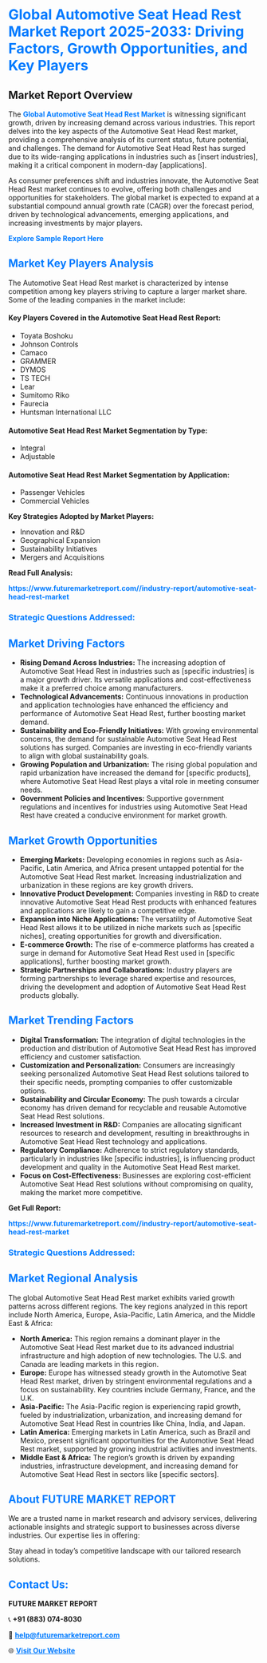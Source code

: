 <h1 style="color: #007BFF;">Global Automotive Seat Head Rest Market Report 2025-2033: Driving Factors, Growth Opportunities, and Key Players</h1>

<section id="overview">
<h2>Market Report Overview</h2>
<p>The <a href="https://www.futuremarketreport.com//industry-report/automotive-seat-head-rest-market" style="color: #007BFF; text-decoration: none;"><strong>Global Automotive Seat Head Rest Market</strong></a> is witnessing significant growth, driven by increasing demand across various industries. This report delves into the key aspects of the Automotive Seat Head Rest market, providing a comprehensive analysis of its current status, future potential, and challenges. The demand for Automotive Seat Head Rest has surged due to its wide-ranging applications in industries such as [insert industries], making it a critical component in modern-day [applications].</p>
<p>As consumer preferences shift and industries innovate, the Automotive Seat Head Rest market continues to evolve, offering both challenges and opportunities for stakeholders. The global market is expected to expand at a substantial compound annual growth rate (CAGR) over the forecast period, driven by technological advancements, emerging applications, and increasing investments by major players.</p>
</section>

<section id="overview">
<p><a href="https://www.futuremarketreport.com//request-sample/reportId=86978" style="color: #007BFF; text-decoration: none;"><strong>Explore Sample Report Here</strong></a></p>
</section>

<section id="key-players">
<h2 style="color: #007BFF;">Market Key Players Analysis</h2>
<p>The Automotive Seat Head Rest market is characterized by intense competition among key players striving to capture a larger market share. Some of the leading companies in the market include:</p>
<h4>Key Players Covered in the Automotive Seat Head Rest Report:</h4>
<ul><li>Toyata Boshoku</li><li>Johnson Controls</li><li>Camaco</li><li>GRAMMER</li><li>DYMOS</li><li>TS TECH</li><li>Lear</li><li>Sumitomo Riko</li><li>Faurecia</li><li>Huntsman International LLC</li></ul>
<h4>Automotive Seat Head Rest Market Segmentation by Type:</h4>
<ul><li>Integral</li><li>Adjustable</li></ul>

<h4>Automotive Seat Head Rest Market Segmentation by Application:</h4>
<ul><li>Passenger Vehicles</li><li>Commercial Vehicles</li></ul>
<p><strong>Key Strategies Adopted by Market Players:</strong></p>
<ul>
<li>Innovation and R&D</li>
<li>Geographical Expansion</li>
<li>Sustainability Initiatives</li>
<li>Mergers and Acquisitions</li>
</ul>
</section>

<section>
<p><strong>Read Full Analysis: </strong></p><a href="https://www.futuremarketreport.com//industry-report/automotive-seat-head-rest-market" style="color: #007BFF; text-decoration: none;"><strong>https://www.futuremarketreport.com//industry-report/automotive-seat-head-rest-market</strong></a>
<h3 style="color: #007BFF;">Strategic Questions Addressed:</h3>
</section>

<section id="driving-factors">
<h2 style="color: #007BFF;">Market Driving Factors</h2>
<ul>
<li><strong>Rising Demand Across Industries:</strong> The increasing adoption of Automotive Seat Head Rest in industries such as [specific industries] is a major growth driver. Its versatile applications and cost-effectiveness make it a preferred choice among manufacturers.</li>
<li><strong>Technological Advancements:</strong> Continuous innovations in production and application technologies have enhanced the efficiency and performance of Automotive Seat Head Rest, further boosting market demand.</li>
<li><strong>Sustainability and Eco-Friendly Initiatives:</strong> With growing environmental concerns, the demand for sustainable Automotive Seat Head Rest solutions has surged. Companies are investing in eco-friendly variants to align with global sustainability goals.</li>
<li><strong>Growing Population and Urbanization:</strong> The rising global population and rapid urbanization have increased the demand for [specific products], where Automotive Seat Head Rest plays a vital role in meeting consumer needs.</li>
<li><strong>Government Policies and Incentives:</strong> Supportive government regulations and incentives for industries using Automotive Seat Head Rest have created a conducive environment for market growth.</li>
</ul>
</section>

<section id="growth-opportunities">
<h2 style="color: #007BFF;">Market Growth Opportunities</h2>
<ul>
<li><strong>Emerging Markets:</strong> Developing economies in regions such as Asia-Pacific, Latin America, and Africa present untapped potential for the Automotive Seat Head Rest market. Increasing industrialization and urbanization in these regions are key growth drivers.</li>
<li><strong>Innovative Product Development:</strong> Companies investing in R&D to create innovative Automotive Seat Head Rest products with enhanced features and applications are likely to gain a competitive edge.</li>
<li><strong>Expansion into Niche Applications:</strong> The versatility of Automotive Seat Head Rest allows it to be utilized in niche markets such as [specific niches], creating opportunities for growth and diversification.</li>
<li><strong>E-commerce Growth:</strong> The rise of e-commerce platforms has created a surge in demand for Automotive Seat Head Rest used in [specific applications], further boosting market growth.</li>
<li><strong>Strategic Partnerships and Collaborations:</strong> Industry players are forming partnerships to leverage shared expertise and resources, driving the development and adoption of Automotive Seat Head Rest products globally.</li>
</ul>
</section>

<section id="trending-factors">
<h2 style="color: #007BFF;">Market Trending Factors</h2>
<ul>
<li><strong>Digital Transformation:</strong> The integration of digital technologies in the production and distribution of Automotive Seat Head Rest has improved efficiency and customer satisfaction.</li>
<li><strong>Customization and Personalization:</strong> Consumers are increasingly seeking personalized Automotive Seat Head Rest solutions tailored to their specific needs, prompting companies to offer customizable options.</li>
<li><strong>Sustainability and Circular Economy:</strong> The push towards a circular economy has driven demand for recyclable and reusable Automotive Seat Head Rest solutions.</li>
<li><strong>Increased Investment in R&D:</strong> Companies are allocating significant resources to research and development, resulting in breakthroughs in Automotive Seat Head Rest technology and applications.</li>
<li><strong>Regulatory Compliance:</strong> Adherence to strict regulatory standards, particularly in industries like [specific industries], is influencing product development and quality in the Automotive Seat Head Rest market.</li>
<li><strong>Focus on Cost-Effectiveness:</strong> Businesses are exploring cost-efficient Automotive Seat Head Rest solutions without compromising on quality, making the market more competitive.</li>
</ul>
</section>

<section>
<p><strong>Get Full Report: </strong></p><a href="https://www.futuremarketreport.com//industry-report/automotive-seat-head-rest-market" style="color: #007BFF; text-decoration: none;"><strong>https://www.futuremarketreport.com//industry-report/automotive-seat-head-rest-market</strong></a>
<h3 style="color: #007BFF;">Strategic Questions Addressed:</h3>
</section>


<section id="regional-analysis">
<h2 style="color: #007BFF;">Market Regional Analysis</h2>
<p>The global Automotive Seat Head Rest market exhibits varied growth patterns across different regions. The key regions analyzed in this report include North America, Europe, Asia-Pacific, Latin America, and the Middle East & Africa:</p>
<ul>
<li><strong>North America:</strong> This region remains a dominant player in the Automotive Seat Head Rest market due to its advanced industrial infrastructure and high adoption of new technologies. The U.S. and Canada are leading markets in this region.</li>
<li><strong>Europe:</strong> Europe has witnessed steady growth in the Automotive Seat Head Rest market, driven by stringent environmental regulations and a focus on sustainability. Key countries include Germany, France, and the U.K.</li>
<li><strong>Asia-Pacific:</strong> The Asia-Pacific region is experiencing rapid growth, fueled by industrialization, urbanization, and increasing demand for Automotive Seat Head Rest in countries like China, India, and Japan.</li>
<li><strong>Latin America:</strong> Emerging markets in Latin America, such as Brazil and Mexico, present significant opportunities for the Automotive Seat Head Rest market, supported by growing industrial activities and investments.</li>
<li><strong>Middle East & Africa:</strong> The region’s growth is driven by expanding industries, infrastructure development, and increasing demand for Automotive Seat Head Rest in sectors like [specific sectors].</li>
</ul>
</section>

<footer>
<h2 style="color: #007BFF;">About FUTURE MARKET REPORT</h2>
<p>We are a trusted name in market research and advisory services, delivering actionable insights and strategic support to businesses across diverse industries. Our expertise lies in offering:</p>

<p>Stay ahead in today’s competitive landscape with our tailored research solutions.</p>

<h2 style="color: #007BFF;">Contact Us:</h2>
<p><strong>FUTURE MARKET REPORT</strong></p>
<p>📞 <strong>+91 (883) 074-8030</strong></p>
<p>📧 <strong><a href="mailto:help@futuremarketreport.com" style="color: #007BFF;">help@futuremarketreport.com</a></strong></p>
<p>🌐 <strong><a href="https://www.futuremarketreport.com/" style="color: #007BFF;">Visit Our Website</a></strong></p>
</footer>